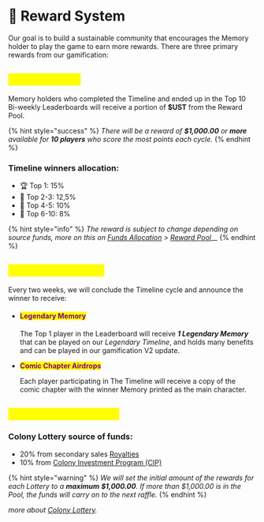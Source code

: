 # 🎯 Reward System

Our goal is to build a sustainable community that encourages the Memory holder to play the game to earn more rewards. There are three primary rewards from our gamification:

## <mark style="color:yellow;">1. Reward Pool</mark>

Memory holders who completed the Timeline and ended up in the Top 10 Bi-weekly Leaderboards will receive a portion of **$UST** from the Reward Pool.&#x20;

{% hint style="success" %}
_There will be a reward of **$1,000.00** or **more** available for **10 players** who score the most points each cycle._
{% endhint %}

### Timeline winners allocation:

* 🏆 Top 1: 15%
* 🥇 Top 2-3: 12,5%
* 🥈 Top 4-5: 10%
* 🥉 Top 6-10: 8%

{% hint style="info" %}
_The reward is subject to change depending on source funds, more on this on_ [_Funds Allocation_](../i-want-to-know-more/funds-allocation.md) _>_ [_Reward Pool_](../i-want-to-know-more/funds-allocation.md#reward-pool)__
{% endhint %}

## <mark style="color:yellow;">2. Timeline Reward</mark>

Every two weeks, we will conclude the Timeline cycle and announce the winner to receive:

*   #### &#x20;<mark style="color:purple;">Legendary Memory</mark>

    The Top 1 player in the Leaderboard will receive _**1 Legendary Memory**_ that can be played on our _Legendary Timeline_, and holds many benefits and can be played in our gamification V2 update.
*   <mark style="color:purple;">**Comic Chapter Airdrops**</mark>

    Each player participating in The Timeline will receive a copy of the comic chapter with the winner Memory printed as the main character.

## <mark style="color:yellow;">3. Colony Lottery Pool</mark>

### Colony Lottery source of funds:

* 20% from secondary sales [Royalties](../i-want-to-know-more/funds-allocation.md#royalty)
* 10% from [Colony Investment Program (CIP)](../i-want-to-know-more/funds-allocation.md#colony-investment-program-cip)

{% hint style="warning" %}
_We will set the initial amount of the rewards for each Lottery to a **maximum**  **$1,000.00**. If more than $1,000.00 is in the Pool, the funds will carry on to the next raffle._
{% endhint %}

_more about_ [_Colony Lottery_](gamification.md#colony-lottery)_._
